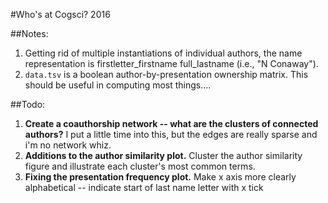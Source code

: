 #Who's at Cogsci? 2016

##Notes:

1. Getting rid of multiple instantiations of individual authors, the name representation is firstletter_firstname full_lastname (i.e., "N Conaway").
2. `data.tsv` is a boolean author-by-presentation ownership matrix. This should be useful in computing most things.... 

##Todo:

1. **Create a coauthorship network -- what are the clusters of connected authors?** I put a little time into this, but the edges are really sparse and i'm no network whiz.
2. **Additions to the author similarity plot.** Cluster the author similarity figure and illustrate each cluster's most common terms.
3. **Fixing the presentation frequency plot.** Make x axis more clearly alphabetical --  indicate start of last name letter with x tick
